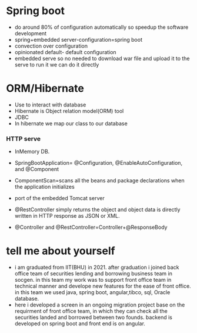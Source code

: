 # Spring boot
* do around 80% of configuration automatically so speedup the software development
* spring+embedded server-configuration=spring boot 
* convection over configuration
* opinionated default- default configuration 
* embedded serve so no needed to download war file and upload it to the serve to run it we can do it directly

# ORM/Hibernate
* Use to interact with database
* Hibernate is Object relation model(ORM) tool
* JDBC
* In hibernate we map our class to our database

### HTTP serve
* InMemory DB.
* SpringBootApplication= @Configuration, @EnableAutoConfiguration, and @Component
* ComponentScan=scans all the beans and package declarations when the application initializes
* port of the embedded Tomcat server
* @RestController simply returns the object and object data is directly written in HTTP response as JSON or XML.

* @Controller and @RestController=Controller+@ResponseBody
# tell me about yourself
* i am graduated from IIT(BHU) in 2021. after graduation i joined back office team of securities lending and borrowing business team in socgen. in this team my work was to support front office team in technical manner and develope new features for the ease of front office. in this team we used java, spring boot, angular,tibco, sql, Oracle database.
* here i developed a screen in an ongoing migration project base on the requirment of front office team, in which they can check all the securities landed and borrowed between two founds. backend is developed on spring boot and front end is on angular.